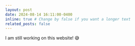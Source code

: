 ```yaml
---
layout: post
date: 2024-08-14 16:11:00-0400
inline: true # Change by false if you want a longer text 
related_posts: false
---
```


I am still working on this website! :sweat_smile:
